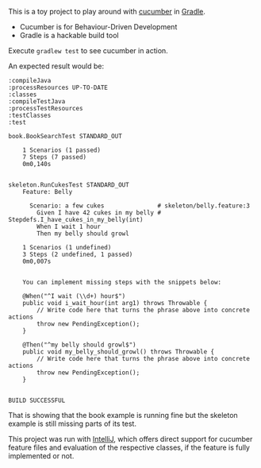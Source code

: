This is a toy project to play around with [cucumber](https://cucumber.io/) in [Gradle](http://gradle.org/). 

* Cucumber is for Behaviour-Driven Development
* Gradle is a hackable build tool

Execute `gradlew test` to see cucumber in action.
 

An expected result would be:

    :compileJava                                                    
    :processResources UP-TO-DATE      
    :classes                 
    :compileTestJava                                                         
    :processTestResources                 
    :testClasses                 
    :test                                                         
                                              
    book.BookSearchTest STANDARD_OUT          
                                              
        1 Scenarios (1 passed)                
        7 Steps (7 passed)                    
        0m0,140s                              
                                              
                                              
    skeleton.RunCukesTest STANDARD_OUT        
        Feature: Belly                        
                                                          
          Scenario: a few cukes               # skeleton/belly.feature:3
            Given I have 42 cukes in my belly # Stepdefs.I_have_cukes_in_my_belly(int)
            When I wait 1 hour                            
            Then my belly should growl                    
                                                          
        1 Scenarios (1 undefined)                         
        3 Steps (2 undefined, 1 passed)                   
        0m0,007s                                          
                                                          
                                                          
        You can implement missing steps with the snippets below:
                                                          
        @When("^I wait (\\d+) hour$")                     
        public void i_wait_hour(int arg1) throws Throwable {
            // Write code here that turns the phrase above into concrete actions
            throw new PendingException();                 
        }                                                 
                                                          
        @Then("^my belly should growl$")                  
        public void my_belly_should_growl() throws Throwable {
            // Write code here that turns the phrase above into concrete actions
            throw new PendingException();                 
        }                                                 
                                                          
                                                          
    BUILD SUCCESSFUL
                   
That is showing that the book example is running fine but the skeleton example is still missing parts of its test.

This project was run with [IntelliJ](https://www.jetbrains.com/idea/), which offers direct support for cucumber feature files and evaluation of the respective classes, if the feature is fully implemented or not.
